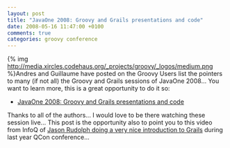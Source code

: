 ```yaml
---
layout: post
title: "JavaOne 2008: Groovy and Grails presentations and code"
date: 2008-05-16 11:47:00 +0100
comments: true
categories: groovy conference
---
```

{% img http://media.xircles.codehaus.org/_projects/groovy/_logos/medium.png %}Andres and Guillaume have posted on the Groovy Users list the pointers to many (if not all) the Groovy and Grails sessions of JavaOne 2008... You want to learn more, this is a great opportunity to do it so:

* [JavaOne 2008: Groovy and Grails presentations and code](http://permalink.gmane.org/gmane.comp.lang.groovy.user/32891)

Thanks to all of the authors... I would love to be there watching these session live... This post is the opportunity also to point you to this video from InfoQ of [Jason Rudolph doing a very nice introduction to Grails](http://www.infoq.com/presentations/rudolph-grails-intro) during last year QCon conference...
